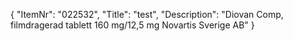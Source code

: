 {
  "ItemNr": "022532",
  "Title": "test",
  "Description": "Diovan Comp, filmdragerad tablett 160 mg/12,5 mg Novartis Sverige AB"
}